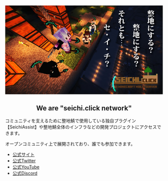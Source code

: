 [![ギガンティック☆整地鯖 トップ画像](/profile/image/top-image.jpg)](https://seichi.click)

<div style="text-align: center;">
    <h2>We are "seichi.click network"</h2>
</div>

コミュニティを支えるために整地鯖で使用している独自プラグイン【SeichiAssist】や整地鯖全体のインフラなどの開発プロジェクトにアクセスできます。

オープンコミュニティ上で展開されており、誰でも参加できます。

- [公式サイト](https://seichi.click)
- [公式Twitter](https://twitter.com/seichiclick)
- [公式YouTube](https://youtube.com/channel/UCRa1dzpugnk83WH6VW5e-og)
- [公式Discord](https://discord.com/servers/giganteitsukuzheng-di-qing-237758724121427969)
